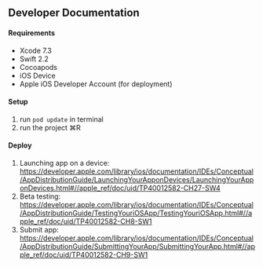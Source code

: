 ## Developer Documentation

#### Requirements
* Xcode 7.3
* Swift 2.2
* Cocoapods
* iOS Device
* Apple iOS Developer Account (for deployment)

#### Setup
1. run `pod update` in terminal
2. run the project &#8984;R

#### Deploy
1. Launching app on a device: https://developer.apple.com/library/ios/documentation/IDEs/Conceptual/AppDistributionGuide/LaunchingYourApponDevices/LaunchingYourApponDevices.html#//apple_ref/doc/uid/TP40012582-CH27-SW4
2. Beta testing: https://developer.apple.com/library/ios/documentation/IDEs/Conceptual/AppDistributionGuide/TestingYouriOSApp/TestingYouriOSApp.html#//apple_ref/doc/uid/TP40012582-CH8-SW1
3. Submit app: https://developer.apple.com/library/ios/documentation/IDEs/Conceptual/AppDistributionGuide/SubmittingYourApp/SubmittingYourApp.html#//apple_ref/doc/uid/TP40012582-CH9-SW1
